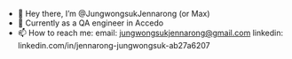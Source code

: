 - 👋 Hey there, I’m @JungwongsukJennarong (or Max)
- 🌱 Currently as a QA engineer in Accedo
- 📫 How to reach me: 
email: jungwongsukjennarong@gmail.com
linkedin: linkedin.com/in/jennarong-jungwongsuk-ab27a6207

<!---
JungwongsukJennarong/JungwongsukJennarong is a ✨ special ✨ repository because its `README.md` (this file) appears on your GitHub profile.
You can click the Preview link to take a look at your changes.
--->
